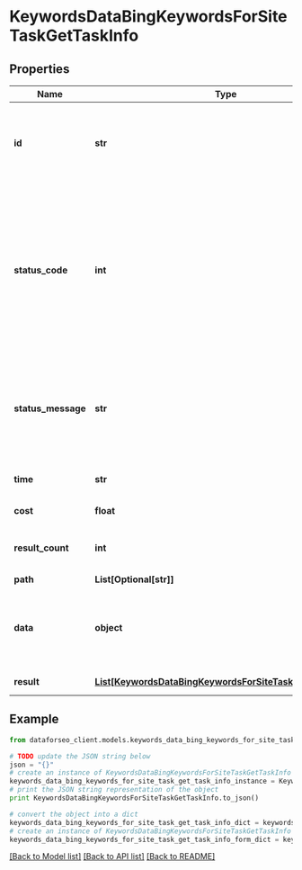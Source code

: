 # KeywordsDataBingKeywordsForSiteTaskGetTaskInfo


## Properties

Name | Type | Description | Notes
------------ | ------------- | ------------- | -------------
**id** | **str** | task identifier unique task identifier in our system in the UUID format | [optional] 
**status_code** | **int** | status code of the task generated by DataForSEO, can be within the following range: 10000-60000 you can find the full list of the response codes here | [optional] 
**status_message** | **str** | informational message of the task you can find the full list of general informational messages here | [optional] 
**time** | **str** | execution time, seconds | [optional] 
**cost** | **float** | total tasks cost, USD | [optional] 
**result_count** | **int** | number of elements in the result array | [optional] 
**path** | **List[Optional[str]]** | URL path | [optional] 
**data** | **object** | contains the same parameters that you specified in the POST request | [optional] 
**result** | [**List[KeywordsDataBingKeywordsForSiteTaskGetResultInfo]**](KeywordsDataBingKeywordsForSiteTaskGetResultInfo.md) | array of results | [optional] 

## Example

```python
from dataforseo_client.models.keywords_data_bing_keywords_for_site_task_get_task_info import KeywordsDataBingKeywordsForSiteTaskGetTaskInfo

# TODO update the JSON string below
json = "{}"
# create an instance of KeywordsDataBingKeywordsForSiteTaskGetTaskInfo from a JSON string
keywords_data_bing_keywords_for_site_task_get_task_info_instance = KeywordsDataBingKeywordsForSiteTaskGetTaskInfo.from_json(json)
# print the JSON string representation of the object
print KeywordsDataBingKeywordsForSiteTaskGetTaskInfo.to_json()

# convert the object into a dict
keywords_data_bing_keywords_for_site_task_get_task_info_dict = keywords_data_bing_keywords_for_site_task_get_task_info_instance.to_dict()
# create an instance of KeywordsDataBingKeywordsForSiteTaskGetTaskInfo from a dict
keywords_data_bing_keywords_for_site_task_get_task_info_form_dict = keywords_data_bing_keywords_for_site_task_get_task_info.from_dict(keywords_data_bing_keywords_for_site_task_get_task_info_dict)
```
[[Back to Model list]](../README.md#documentation-for-models) [[Back to API list]](../README.md#documentation-for-api-endpoints) [[Back to README]](../README.md)


